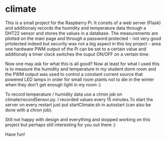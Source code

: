 # climate

This is a small project for the Raspberry Pi. It consits of a web server (Flask) and additionaly records the humidity and temperature data through a DHT22 sensor and stores the values in a database. The measurements are plotted on the main page and through a password protected - not very good prtotected indeed but security was not a big aspect in this toy project - area one hardware PWM output of the Pi can be set to a certain value and additionaly a timer clock switches the ouput ON/OFF on a vertain time.

Now one may ask for what this is all good? Now at least for what I used this is to measure the humidity and temperature in my student dorm room and the PWM output was used to control a constant current source that powered LED lamps in order for small room plants not to die in the winter when they don't get enough light in my room :)

To record temperature / humidity data use a chron job on climate/recordSensor.py. I recorded values every 15 minutes.To start the server on every restart just put startClimate.sh in autostart (can also be done with a chron job).

Still not happy with design and everything and stopped working on this project but perhaps still interesting for you out there :)

Have fun!
